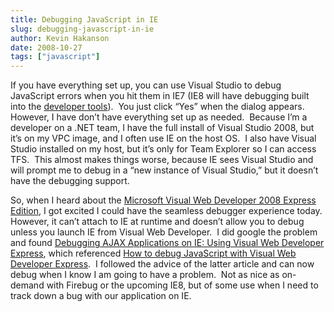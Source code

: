 ```yaml
---
title: Debugging JavaScript in IE
slug: debugging-javascript-in-ie
author: Kevin Hakanson
date: 2008-10-27
tags: ["javascript"]
---
```

If you have everything set up, you can use Visual Studio to debug JavaScript errors when you hit them in IE7 (IE8 will have debugging built into the [developer tools](http://blogs.msdn.com/ie/archive/2008/03/07/improved-productivity-through-internet-explorer-8-developer-tools.aspx)).  You just click “Yes” when the dialog appears.  However, I have don’t have everything set up as needed.  Because I’m a developer on a .NET team, I have the full install of Visual Studio 2008, but it’s on my VPC image, and I often use IE on the host OS.  I also have Visual Studio installed on my host, but it’s only for Team Explorer so I can access TFS.  This almost makes things worse, because IE sees Visual Studio and will prompt me to debug in a “new instance of Visual Studio,” but it doesn’t have the debugging support.

So, when I heard about the [Microsoft Visual Web Developer 2008 Express Edition](http://www.microsoft.com/express/vwd/), I got excited I could have the seamless debugger experience today.  However, it can’t attach to IE at runtime and doesn’t allow you to debug unless you launch IE from Visual Web Developer.  I did google the problem and found [Debugging AJAX Applications on IE: Using Visual Web Developer Express](http://it.toolbox.com/blogs/web2-place/debugging-ajax-applications-on-ie-using-visual-web-developer-express-17432), which referenced [How to debug JavaScript with Visual Web Developer Express](http://www.berniecode.com/blog/2007/03/08/how-to-debug-javascript-with-visual-web-developer-express/).  I followed the advice of the latter article and can now debug when I know I am going to have a problem.  Not as nice as on-demand with Firebug or the upcoming IE8, but of some use when I need to track down a bug with our application on IE.